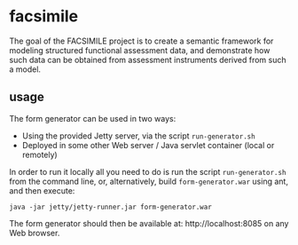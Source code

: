 facsimile
=========

The goal of the FACSIMILE project is to create a semantic framework for modeling structured functional assessment data, and demonstrate how such data can be obtained from assessment instruments derived from such a model.


usage
--------------------
The form generator can be used in two ways:

* Using the provided Jetty server, via the script `run-generator.sh`
* Deployed in some other Web server / Java servlet container (local or remotely)
 
In order to run it locally all you need to do is run the script `run-generator.sh` from the command line, or, alternatively, build `form-generator.war` using ant, and then execute:

`java -jar jetty/jetty-runner.jar form-generator.war`

The form generator should then be available at: http://localhost:8085 on any Web browser.